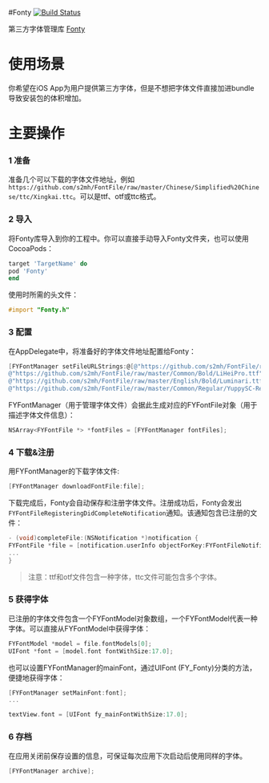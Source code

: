 #Fonty
[![Build Status](https://travis-ci.org/s2mh/Fonty.svg?branch=master)](https://travis-ci.org/s2mh/Fonty)

第三方字体管理库 [Fonty](https://github.com/s2mh/Fonty)

# 使用场景

你希望在iOS App为用户提供第三方字体，但是不想把字体文件直接加进bundle导致安装包的体积增加。

# 主要操作

### 1 准备

准备几个可以下载的字体文件地址，例如`https://github.com/s2mh/FontFile/raw/master/Chinese/Simplified%20Chinese/ttc/Xingkai.ttc`。可以是ttf、otf或ttc格式。

### 2 导入

将Fonty库导入到你的工程中。你可以直接手动导入Fonty文件夹，也可以使用CocoaPods：

```ruby
target 'TargetName' do
pod 'Fonty'
end
```

使用时所需的头文件：

```objective-c
#import "Fonty.h"
```

### 3 配置

在AppDelegate中，将准备好的字体文件地址配置给Fonty：

```objective-c
[FYFontManager setFileURLStrings:@[@"https://github.com/s2mh/FontFile/raw/master/Chinese/Simplified%20Chinese/ttc/Xingkai.ttc",
@"https://github.com/s2mh/FontFile/raw/master/Common/Bold/LiHeiPro.ttf",
@"https://github.com/s2mh/FontFile/raw/master/English/Bold/Luminari.ttf",
@"https://github.com/s2mh/FontFile/raw/master/Common/Regular/YuppySC-Regular.otf"]];
```

FYFontManager（用于管理字体文件）会据此生成对应的FYFontFile对象（用于描述字体文件信息）：

```objective-c
NSArray<FYFontFile *> *fontFiles = [FYFontManager fontFiles];
```

### 4 下载&注册

用FYFontManager的下载字体文件:

```objective-c
[FYFontManager downloadFontFile:file];
```

下载完成后，Fonty会自动保存和注册字体文件。注册成功后，Fonty会发出`FYFontFileRegisteringDidCompleteNotification`通知。该通知包含已注册的文件：

```objective-c
- (void)completeFile:(NSNotification *)notification {
FYFontFile *file = [notification.userInfo objectForKey:FYFontFileNotificationUserInfoKey];
...
}
```

>注意：ttf和otf文件包含一种字体，ttc文件可能包含多个字体。

### 5 获得字体

已注册的字体文件包含一个FYFontModel对象数组，一个FYFontModel代表一种字体。可以直接从FYFontModel中获得字体：

```objective-c
FYFontModel *model = file.fontModels[0];
UIFont *font = [model.font fontWithSize:17.0];
```

也可以设置FYFontManager的mainFont，通过UIFont (FY_Fonty)分类的方法，便捷地获得字体：
```objective-c
[FYFontManager setMainFont:font];
...

textView.font = [UIFont fy_mainFontWithSize:17.0];
```

### 6 存档

在应用关闭前保存设置的信息，可保证每次应用下次启动后使用同样的字体。

```objective-c
[FYFontManager archive];
```
